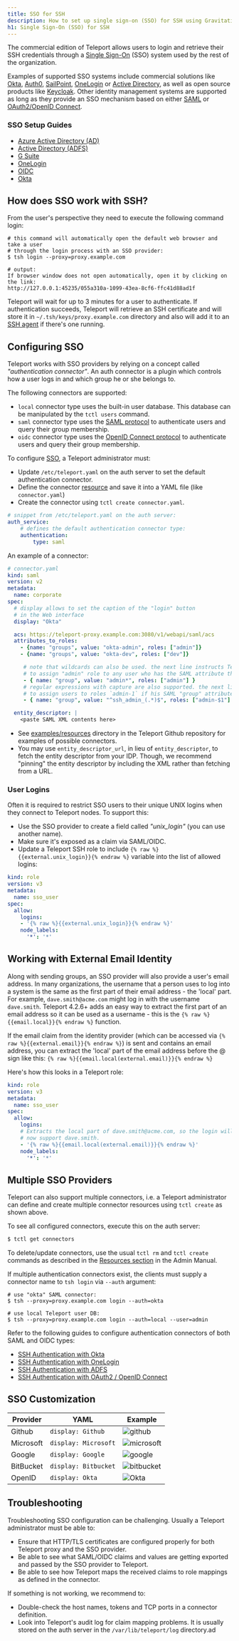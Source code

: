 ```yaml
---
title: SSO for SSH
description: How to set up single sign-on (SSO) for SSH using Gravitational Teleport
h1: Single Sign-On (SSO) for SSH
---
```


The commercial edition of Teleport allows users to login and retrieve their SSH
credentials through a [Single Sign-On](https://en.wikipedia.org/wiki/Single_sign-on)
(SSO) system used by the rest of the organization.

Examples of supported SSO systems include commercial solutions like [Okta](https://www.okta.com),
[Auth0](https://auth0.com/), [SailPoint](https://www.sailpoint.com/),
[OneLogin](https://www.onelogin.com/) or [Active Directory](https://en.wikipedia.org/wiki/Active_Directory_Federation_Services), as well as open source products like [Keycloak](http://www.keycloak.org).
Other identity management systems are supported as long as they provide an
SSO mechanism based on either [SAML](https://en.wikipedia.org/wiki/Security_Assertion_Markup_Language)
or [OAuth2/OpenID Connect](https://en.wikipedia.org/wiki/OpenID_Connect).

### SSO Setup Guides

- [Azure Active Directory (AD)](ssh-azuread.md)
- [Active Directory (ADFS)](ssh-adfs.md)
- [G Suite](ssh-gsuite.md)
- [OneLogin](ssh-one-login.md)
- [OIDC](oidc.md)
- [Okta](ssh-okta.md)

## How does SSO work with SSH?

From the user's perspective they need to execute the following command login:

```bsh
# this command will automatically open the default web browser and take a user
# through the login process with an SSO provider:
$ tsh login --proxy=proxy.example.com

# output:
If browser window does not open automatically, open it by clicking on the link:
http://127.0.0.1:45235/055a310a-1099-43ea-8cf6-ffc41d88ad1f
```

Teleport will wait for up to 3 minutes for a user to authenticate. If authentication
succeeds, Teleport will retrieve an SSH certificate and will store it in
`~/.tsh/keys/proxy.example.com` directory and also will add it to an
[SSH agent](https://en.wikipedia.org/wiki/Ssh-agent) if there's one running.


## Configuring SSO

Teleport works with SSO providers by relying on a concept called
_"authentication connector"_. An auth connector is a plugin which controls how
a user logs in and which group he or she belongs to.

The following connectors are supported:

* `local` connector type uses the built-in user database. This database can be
  manipulated by the `tctl users` command.
* `saml` connector type uses the [SAML protocol](https://en.wikipedia.org/wiki/Security_Assertion_Markup_Language)
  to authenticate users and query their group membership.
* `oidc` connector type uses the [OpenID Connect protocol](https://en.wikipedia.org/wiki/OpenID_Connect)
  to authenticate users and query their group membership.

To configure [SSO](https://en.wikipedia.org/wiki/Single_sign-on), a Teleport administrator must:

* Update `/etc/teleport.yaml` on the auth server to set the default
  authentication connector.
* Define the connector [resource](../../admin-guide.md#resources) and save it into
  a YAML file (like `connector.yaml`)
* Create the connector using `tctl create connector.yaml`.

```yaml
# snippet from /etc/teleport.yaml on the auth server:
auth_service:
    # defines the default authentication connector type:
    authentication:
        type: saml
```

An example of a connector:

```yaml
# connector.yaml
kind: saml
version: v2
metadata:
  name: corporate
spec:
  # display allows to set the caption of the "login" button
  # in the Web interface
  display: "Okta"

  acs: https://teleport-proxy.example.com:3080/v1/webapi/saml/acs
  attributes_to_roles:
    - {name: "groups", value: "okta-admin", roles: ["admin"]}
    - {name: "groups", value: "okta-dev", roles: ["dev"]}

     # note that wildcards can also be used. the next line instructs Teleport
     # to assign "admin" role to any user who has the SAML attribute that begins with "admin":
     - { name: "group", value: "admin*", roles: ["admin"] }
     # regular expressions with capture are also supported. the next line instructs Teleport
     # to assign users to roles `admin-1` if his SAML "group" attribute equals 'ssh_admin_1':
     - { name: "group", value: "^ssh_admin_(.*)$", roles: ["admin-$1"] }

  entity_descriptor: |
    <paste SAML XML contents here>
```

* See [examples/resources](https://github.com/gravitational/teleport/tree/master/examples/resources)
  directory in the Teleport Github repository for examples of possible connectors.
* You may use `entity_descriptor_url`, in lieu of `entity_descriptor`, to fetch the entity descriptor from
your IDP. Though, we recommend "pinning" the entity descriptor by including the XML rather than fetching from a URL.

### User Logins

Often it is required to restrict SSO users to their unique UNIX logins when they
connect to Teleport nodes. To support this:

* Use the SSO provider to create a field called _"unix_login"_ (you can use another name).
* Make sure it's exposed as a claim via SAML/OIDC.
* Update a Teleport SSH role to include `{% raw %}{{external.unix_login}}{% endraw %}` variable into the list of allowed logins:

```yaml
kind: role
version: v3
metadata:
  name: sso_user
spec:
  allow:
    logins:
    - '{% raw %}{{external.unix_login}}{% endraw %}'
    node_labels:
      '*': '*'
```

## Working with External Email Identity

Along with sending groups, an SSO provider will also provide a user's email address.
In many organizations, the username that a person uses to log into a system is the
same as the first part of their email address - the 'local' part. For example, `dave.smith@acme.com` might log in with the username `dave.smith`. Teleport 4.2.6+ adds an easy way to
extract the first part of an email address so it can be used as a username - this
is the `{% raw %}{{email.local}}{% endraw %}` function.

If the email claim from the identity provider (which can be accessed via `{% raw %}{{external.email}}{% endraw %}`) is sent and contains an email address, you can extract the 'local' part of the email address before the @ sign like this: `{% raw %}{{email.local(external.email)}}{% endraw %}`

Here's how this looks in a Teleport role:

```yaml
kind: role
version: v3
metadata:
  name: sso_user
spec:
  allow:
    logins:
    # Extracts the local part of dave.smith@acme.com, so the login will
    # now support dave.smith.
    - '{% raw %}{{email.local(external.email)}}{% endraw %}'
    node_labels:
      '*': '*'
```
## Multiple SSO Providers

Teleport can also support multiple connectors, i.e. a Teleport administrator
can define and create multiple connector resources using `tctl create` as shown above.

To see all configured connectors, execute this on the auth server:

```bash
$ tctl get connectors
```

To delete/update connectors, use the usual `tctl rm` and `tctl create` commands
as described in the [Resources section](../../admin-guide.md#resources) in the Admin Manual.

If multiple authentication connectors exist, the clients must supply a
connector name to `tsh login` via `--auth` argument:

```bsh
# use "okta" SAML connector:
$ tsh --proxy=proxy.example.com login --auth=okta

# use local Teleport user DB:
$ tsh --proxy=proxy.example.com login --auth=local --user=admin
```

Refer to the following guides to configure authentication connectors of both
SAML and OIDC types:

* [SSH Authentication with Okta](ssh-okta.md)
* [SSH Authentication with OneLogin](ssh-one-login.md)
* [SSH Authentication with ADFS](ssh-adfs.md)
* [SSH Authentication with OAuth2 / OpenID Connect](oidc.md)

## SSO Customization

| Provider | YAML | Example |
|----------|------|---------|
| Github |`display: Github`|![github](../../../img/teleport-sso/github.png)|
| Microsoft |`display: Microsoft`|![microsoft](../../../img/teleport-sso/microsoft.png)|
| Google |`display: Google`|![google](../../../img/teleport-sso/google.png)|
| BitBucket | `display: Bitbucket` | ![bitbucket](../../../img/teleport-sso/bitbucket.png)|
| OpenID | `display: Okta` | ![Okta](../../../img/teleport-sso/openId.png)|

## Troubleshooting

Troubleshooting SSO configuration can be challenging. Usually a Teleport administrator
must be able to:

* Ensure that HTTP/TLS certificates are configured properly for both Teleport
  proxy and the SSO provider.
* Be able to see what SAML/OIDC claims and values are getting exported and passed
  by the SSO provider to Teleport.
* Be able to see how Teleport maps the received claims to role mappings as defined
  in the connector.

If something is not working, we recommend to:

* Double-check the host names, tokens and TCP ports in a connector definition.
* Look into Teleport's audit log for claim mapping problems. It is usually stored on the
  auth server in the `/var/lib/teleport/log` directory.ad
